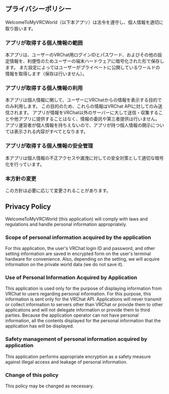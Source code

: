 ## プライバシーポリシー

WelcomeToMyVRCWorld（以下本アプリ）は法令を遵守し、個人情報を適切に取り扱います。

### アプリが取得する個人情報の範囲

本アプリは、ユーザーのVRChat用ログインIDとパスワード、およびその他の設定情報を、利便性のためユーザーの端末ハードウェアに暗号化された形で保存します。
また設定によってはユーザーがプライベートに公開しているワールドの情報を取得します（保存は行いません）。

### アプリが取得する個人情報の利用

本アプリは個人情報に関して、ユーザーにVRChatからの情報を表示する目的でのみ利用します。
この目的のため、これらの情報はVRChat APIに対してのみ送信されます。
アプリが情報をVRChat以外のサーバーに大して送信・収集することや他アプリに提供することはなく、情報の委託や第三者提供は行いません。
アプリ運営者が個人情報を持ちえないので、アプリが持つ個人情報の開示については表示される内容がすべてとなります。

### アプリが取得する個人情報の安全管理

本アプリは個人情報の不正アクセスや漏洩に対しての安全対策として適切な暗号化を行っています。

### 本方針の変更

この方針は必要に応じて変更されることがあります。

## Privacy Policy

WelcomeToMyVRCWorld (this application) will comply with laws and regulations and handle personal information appropriately.

### Scope of personal information acquired by the application

For this application, the user's VRChat login ID and password, and other setting information are saved in encrypted form on the user's terminal hardware for convenience.
Also, depending on the setting, we will acquire information on the private world data (we do not save it).

### Use of Personal Information Acquired by Application

This application is used only for the purpose of displaying information from VRChat to users regarding personal information.
For this purpose, this information is sent only for the VRChat API.
Applications will never transmit or collect information to servers other than VRChat or provide them to other applications and will not delegate information or provide them to third parties.
Because the application operator can not have personal information, all the contents displayed for the personal information that the application has will be displayed.

### Safety management of personal information acquired by application

This application performs appropriate encryption as a safety measure against illegal access and leakage of personal information.

### Change of this policy

This policy may be changed as necessary.
